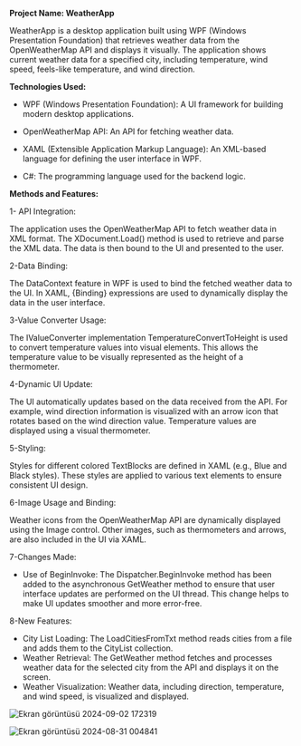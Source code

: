 **Project Name: WeatherApp**

WeatherApp is a desktop application built using WPF (Windows Presentation Foundation) that retrieves weather data from the OpenWeatherMap API and displays it visually. 
The application shows current weather data for a specified city, including temperature, wind speed, feels-like temperature, and wind direction.

**Technologies Used:**
- WPF (Windows Presentation Foundation): A UI framework for building modern desktop applications.
 
- OpenWeatherMap API: An API for fetching weather data.
  
- XAML (Extensible Application Markup Language): An XML-based language for defining the user interface in WPF.
  
- C#: The programming language used for the backend logic.
  
**Methods and Features:**

1- API Integration:

The application uses the OpenWeatherMap API to fetch weather data in XML format.
The XDocument.Load() method is used to retrieve and parse the XML data.
The data is then bound to the UI and presented to the user.

2-Data Binding:

The DataContext feature in WPF is used to bind the fetched weather data to the UI.
In XAML, {Binding} expressions are used to dynamically display the data in the user interface.

3-Value Converter Usage:

The IValueConverter implementation TemperatureConvertToHeight is used to convert temperature values into visual elements.
This allows the temperature value to be visually represented as the height of a thermometer.

4-Dynamic UI Update:

The UI automatically updates based on the data received from the API. For example, wind direction information is visualized with an arrow icon that rotates based on the wind direction value.
Temperature values are displayed using a visual thermometer.

5-Styling:

Styles for different colored TextBlocks are defined in XAML (e.g., Blue and Black styles).
These styles are applied to various text elements to ensure consistent UI design.

6-Image Usage and Binding:

Weather icons from the OpenWeatherMap API are dynamically displayed using the Image control.
Other images, such as thermometers and arrows, are also included in the UI via XAML.

7-Changes Made:

- Use of BeginInvoke: The Dispatcher.BeginInvoke method has been added to the asynchronous GetWeather method to ensure that user interface updates are performed on the UI thread. This change helps to make UI updates smoother and more error-free.
  
8-New Features:

- City List Loading: The LoadCitiesFromTxt method reads cities from a file and adds them to the CityList collection.
- Weather Retrieval: The GetWeather method fetches and processes weather data for the selected city from the API and displays it on the screen.
- Weather Visualization: Weather data, including direction, temperature, and wind speed, is visualized and displayed.




![Ekran görüntüsü 2024-09-02 172319](https://github.com/user-attachments/assets/d317ef1b-80ec-4fd6-b270-36cd1c02c8f2)



![Ekran görüntüsü 2024-08-31 004841](https://github.com/user-attachments/assets/1d8e6464-71f2-4b09-99a9-113bd63eb39a)
